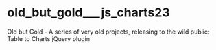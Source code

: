 # old_but_gold___js_charts23
Old but Gold - A series of very old projects, releasing to the wild public: Table to Charts jQuery plugin
